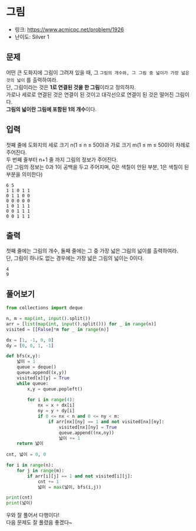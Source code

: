# 그림

- 링크: https://www.acmicpc.net/problem/1926
- 난이도: Silver 1

## 문제

어떤 큰 도화지에 그림이 그려져 있을 때, 그 `그림의 개수와, 그 그림 중 넓이가 가장 넓은 것의 넓이` 를 출력하여라.  
단, 그림이라는 것은 **1로 연결된 것을 한 그림**이라고 정의하자.  
가로나 세로로 연결된 것은 연결이 된 것이고 대각선으로 연결이 된 것은 떨어진 그림이다.  
**그림의 넓이란 그림에 포함된 1의 개수**이다.

## 입력

첫째 줄에 도화지의 세로 크기 n(1 ≤ n ≤ 500)과 가로 크기 m(1 ≤ m ≤ 500)이 차례로 주어진다.  
두 번째 줄부터 n+1 줄 까지 그림의 정보가 주어진다.  
(단 그림의 정보는 0과 1이 공백을 두고 주어지며, 0은 색칠이 안된 부분, 1은 색칠이 된 부분을 의미한다)

```
6 5
1 1 0 1 1
0 1 1 0 0
0 0 0 0 0
1 0 1 1 1
0 0 1 1 1
0 0 1 1 1
```

## 출력

첫째 줄에는 그림의 개수, 둘째 줄에는 그 중 가장 넓은 그림의 넓이를 출력하여라.  
단, 그림이 하나도 없는 경우에는 가장 넓은 그림의 넓이는 0이다.

```
4
9
```

## 풀어보기

```python
from collections import deque

n, m = map(int, input().split())
arr = [list(map(int, input().split())) for _ in range(n)]
visited = [[False]*m for _ in range(n)]

dx = [1, -1, 0, 0]
dy = [0, 0, 1, -1]

def bfs(x,y):
    넓이 = 1
    queue = deque()
    queue.append((x,y))
    visited[x][y] = True
    while queue:
        x,y = queue.popleft()
        
        for i in range(4):
            nx = x + dx[i]
            ny = y + dy[i]
            if 0 <= nx < n and 0 <= ny < m:
                if arr[nx][ny] == 1 and not visited[nx][ny]:
                    visited[nx][ny] = True
                    queue.append((nx,ny))
                    넓이 += 1
    return 넓이
    
cnt, 넓이 = 0, 0

for i in range(n):
    for j in range(m):
        if arr[i][j] == 1 and not visited[i][j]:
            cnt += 1
            넓이 = max(넓이, bfs(i,j))

print(cnt)
print(넓이)
```

우와 잘 풀어서 다행이다!  
다음 문제도 잘 풀렸음 좋겠다~
